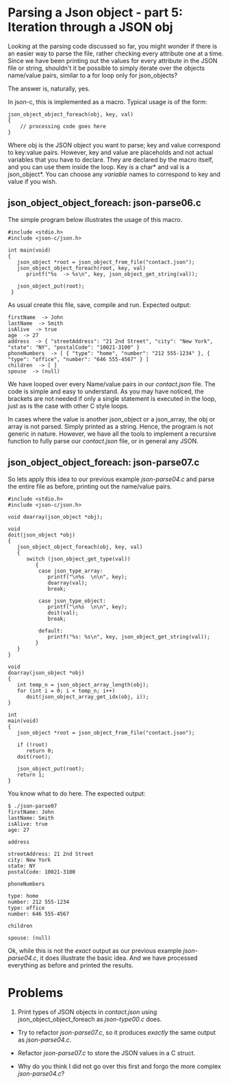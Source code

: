 # Parsing a Json object - part 5: Iteration through a JSON obj

Looking at the parsing code discussed so far, you might wonder if there is an easier way to parse the file, rather checking every attribute one at a time. Since we have been printing out the values for every attribute in the JSON file or string, shouldn't it be possible to simply iterate over the objects name/value pairs, similar to a for loop only for json\_objects?

The answer is, naturally, yes.

In json-c, this is implemented as a macro. Typical usage is of the form:

```
json_object_object_foreach(obj, key, val)
{
    // processing code goes here
}
```

Where obj is the JSON object you want to parse; key and value correspond to key:value pairs. However, key and value are placeholds and not actual variables that you have to declare. They are declared by the macro itself, and you can use them inside the loop. Key is a char\* and val is a json_object\*. You can choose any _variable_ names to correspond to key and value if you wish.

## json_object_object_foreach: json-parse06.c

The simple program below illustrates the usage of this macro.

```
#include <stdio.h>
#include <json-c/json.h>

int main(void)
{
   json_object *root = json_object_from_file("contact.json");
   json_object_object_foreach(root, key, val) 
      printf("%s  -> %s\n", key, json_object_get_string(val));

   json_object_put(root);
 }

```

As usual create this file, save, compile and run. Expected output:

```
firstName  -> John
lastName  -> Smith
isAlive  -> true
age  -> 27
address  -> { "streetAddress": "21 2nd Street", "city": "New York", "state": "NY", "postalCode": "10021-3100" }
phoneNumbers  -> [ { "type": "home", "number": "212 555-1234" }, { "type": "office", "number": "646 555-4567" } ]
children  -> [ ]
spouse  -> (null)
```

We have looped over every Name/value pairs in our _*contact.json*_ file. The code is simple and easy to understand. As you may have noticed, the brackets are not needed if only a single statement is executed in the loop, just as is the case with other C style loops.

In cases where the value is another json\_object or a json\_array, the obj or array is not parsed. Simply printed as a string. Hence, the program is not generic in nature. However, we have all the tools to implement a recursive function to fully parse our _*contact.json*_ file, or in general any JSON.

## json_object_object_foreach: json-parse07.c

So lets apply this idea to our previous example _*json-parse04.c*_ and parse the entire file as before, printing out the name/value pairs.

```
#include <stdio.h>
#include <json-c/json.h>

void doarray(json_object *obj);

void
doit(json_object *obj)
{
   json_object_object_foreach(obj, key, val)
   {
      switch (json_object_get_type(val))
         {
          case json_type_array:
             printf("\n%s  \n\n", key);
             doarray(val);
             break;

          case json_type_object:
             printf("\n%s  \n\n", key);
             doit(val);
             break;

          default:
             printf("%s: %s\n", key, json_object_get_string(val));
         }
   }
}

void
doarray(json_object *obj)
{
   int temp_n = json_object_array_length(obj);
   for (int i = 0; i < temp_n; i++)
      doit(json_object_array_get_idx(obj, i));
}

int
main(void)
{
   json_object *root = json_object_from_file("contact.json");

   if (!root)
      return 0;
   doit(root);

   json_object_put(root);
   return 1;
}

```

You know what to do here. The expected output:

```
$ ./json-parse07
firstName: John
lastName: Smith
isAlive: true
age: 27

address 

streetAddress: 21 2nd Street
city: New York
state: NY
postalCode: 10021-3100

phoneNumbers 

type: home
number: 212 555-1234
type: office
number: 646 555-4567

children 

spouse: (null)

```

Ok, while this is not the *exact* output as our previous example _*json-parse04.c*_, it does illustrate the basic idea. And we have processed everything as before and printed the results.

# Problems

1. Print types of JSON objects in _*contact.json*_ using json_object_object_foreach as _*json-type00.c*_ does.

- Try to refactor _*json-parse07.c*_, so it produces _*exactly*_ the same output as _*json-parse04.c*_.

- Refactor _*json-parse07.c*_ to store the JSON values in a C struct.

- Why do you think I did not go over this first and forgo the more complex _*json-parse04.c*_?


